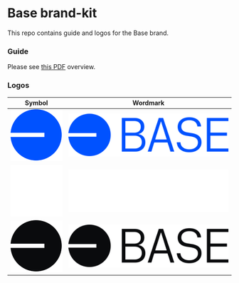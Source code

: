 # Base brand-kit

This repo contains guide and logos for the Base brand.

### Guide

Please see [this PDF](guide/guide.pdf) overview.

### Logos

| Symbol                                                | Wordmark                                                    |
|-------------------------------------------------------|-------------------------------------------------------------|
| ![SymbolBlue](logo/symbol/SVG/Base_Symbol_Blue.svg)   | ![WordmarkBlue](logo/wordmark/SVG/Base_Wordmark_Blue.svg)   |
| ![SymbolWhite](logo/symbol/SVG/Base_Symbol_White.svg) | ![WordmarkWhite](logo/wordmark/SVG/Base_Wordmark_White.svg) |
| ![SymbolBlack](logo/symbol/SVG/Base_Symbol_Black.svg) | ![WordmarkBlack](logo/wordmark/SVG/Base_Wordmark_Black.svg) |
